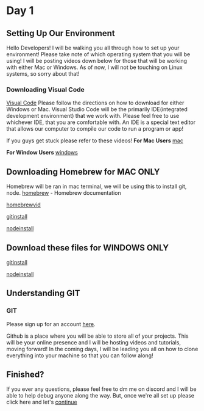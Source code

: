 # Day 1

## Setting Up Our Environment
Hello Developers! I will be walking you all through how to set up your environment! Please take note of which operating system that you will be using! I will be posting videos down below for those that will be working with either Mac or Windows. As of now, I will not be touching on Linux systems, so sorry about that!

### Downloading Visual Code
[Visual Code](https://code.visualstudio.com/)
Please follow the directions on how to download for either Windows or Mac.
Visual Studio Code will be the primarily IDE(integrated development environment) that we work with. Please feel free to use whichever IDE, that you are comfortable with. An IDE is a special text editor that allows our computer to compile our code to run a program or app! 

If you guys get stuck please refer to these videos!
**For Mac Users**
[mac](https://www.youtube.com/watch?v=2RoWZXcbPjw&ab_channel=TechTime)

**For Window Users**
[windows](https://www.youtube.com/watch?v=JPZsB_6yHVo&ab_channel=GeekyScript)

## Downloading Homebrew for MAC ONLY
Homebrew will be ran in mac terminal, we will be using this to install git, node.
[homebrew](https://brew.sh/) - Homebrew documentation

[homebrewvid](https://www.youtube.com/watch?v=UBdiA0SJqLE&ab_channel=williamsk)

[gitinstall](https://www.youtube.com/watch?v=hMEyBtsuAJE&ab_channel=CodeWithArjun)

[nodeinstall](https://www.youtube.com/watch?v=Z-4IWZlGInc&ab_channel=MindzGroupTech)

## Download these files for WINDOWS ONLY

[gitinstall](https://www.youtube.com/watch?v=4xqVv2lTo40&ab_channel=TravelsCode)

[nodeinstall](https://www.youtube.com/watch?v=mnfSF8mWpWk&ab_channel=DecorZone)


## Understanding GIT

### GIT
Please sign up for an account [here](https://github.com/).

Github is a place where you will be able to store all of your projects. This will be your online presence and I will be hosting videos and tutorials, moving forward! In the coming days, I will be leading you all on how to clone everything into your machine so that you can follow along!

## Finished?
If you ever any questions, please feel free to dm me on discord and I will be able to help debug anyone along the way. But, once we're all set up please click here and let's [continue](https://github.com/Kaeriv93/WebDevelopment/blob/main/Day1/WebDevelopment.md)